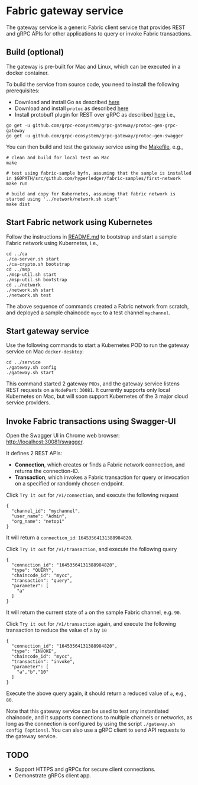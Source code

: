 # Fabric gateway service

The gateway service is a generic Fabric client service that provides REST and gRPC APIs for other applications to query or invoke Fabric transactions.

## Build (optional)
The gateway is pre-built for Mac and Linux, which can be executed in a docker container.

To build the service from source code, you need to install the following prerequisites:
* Download and install Go as described [here](https://golang.org/dl/)
* Download and install `protoc` as described [here](https://grpc.io/docs/quickstart/go/)
* Install protobuff plugin for REST over gRPC as described [here](https://github.com/grpc-ecosystem/grpc-gateway) i.e.,
```
go get -u github.com/grpc-ecosystem/grpc-gateway/protoc-gen-grpc-gateway
go get -u github.com/grpc-ecosystem/grpc-gateway/protoc-gen-swagger
```
You can then build and test the gateway service using the [Makefile](./Makefile), e.g.,
```
# clean and build for local test on Mac
make

# test using fabric-sample byfn, assuming that the sample is installed in $GOPATH/src/github.com/hyperledger/fabric-samples/first-network
make run

# build and copy for Kubernetes, assuming that fabric network is started using '../network/network.sh start'
make dist
```

## Start Fabric network using Kubernetes
Follow the instructions in [README.md](../README.md) to bootstrap and start a sample Fabric network using Kubernetes, i.e.,
```
cd ../ca
./ca-server.sh start
./ca-crypto.sh bootstrap
cd ../msp
./msp-util.sh start
./msp-util.sh bootstrap
cd ../network
./network.sh start
./network.sh test
```
The above sequence of commands created a Fabric network from scratch, and deployed a sample chaincode `mycc` to a test channel `mychannel`.

## Start gateway service
Use the following commands to start a Kubernetes POD to run the gateway service on Mac `docker-desktop`:
```
cd ../service
./gateway.sh config
./gateway.sh start
```
This command started 2 gateway `PODs`, and the gateway service listens REST requests on a `NodePort`: `30081`.  It currently supports only local Kubernetes on Mac, but will soon support Kubernetes of the 3 major cloud service providers.

## Invoke Fabric transactions using Swagger-UI
Open the Swagger UI in Chrome web browser: [http://localhost:30081/swagger](http://localhost:30081/swagger).

It defines 2 REST APIs:
* **Connection**, which creates or finds a Fabric network connection, and returns the connection-ID.
* **Transaction**, which invokes a Fabric transaction for query or invocation on a specified or randomly chosen endpoint.

Click `Try it out` for `/v1/connection`, and execute the following request
```
{
  "channel_id": "mychannel",
  "user_name": "Admin",
  "org_name": "netop1"
}
```
It will return a `connection_id`: `16453564131388984820`.

Click `Try it out` for `/v1/transaction`, and execute the following query
```
{
  "connection_id": "16453564131388984820",
  "type": "QUERY",
  "chaincode_id": "mycc",
  "transaction": "query",
  "parameter": [
    "a"
  ]
}
```
It will return the current state of `a` on the sample Fabric channel, e.g. `90`.

Click `Try it out` for `/v1/transaction` again, and execute the following transaction to reduce the value of `a` by `10`
```
{
  "connection_id": "16453564131388984820",
  "type": "INVOKE",
  "chaincode_id": "mycc",
  "transaction": "invoke",
  "parameter": [
    "a","b","10"
  ]
}
```
Execute the above query again, it should return a reduced value of `a`, e.g., `80`.

Note that this gateway service can be used to test any instantiated chaincode, and it supports connections to multiple channels or networks, as long as the connection is configured by using the script `./gateway.sh config [options]`.  You can also use a gRPC client to send API requests to the gateway service.

## TODO
* Support HTTPS and gRPCs for secure client connections.
* Demonstrate gRPCs client app.